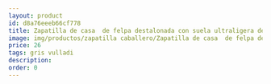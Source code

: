```yaml
---
layout: product
id: d8a76eeeb66cf778
title: Zapatilla de casa  de felpa destalonada con suela ultraligera detalle hormiga
image: img/productos/zapatilla caballero/Zapatilla de casa  de felpa destalonada con suela ultraligera detalle hormiga=26=gris vulladi.webp
price: 26
tags: gris vulladi
description: 
order: 0
---
```


